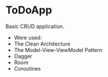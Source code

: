 # ToDoApp
Basic CRUD application.
- Were used:
- The Clean Architecture
- The Model-View-ViewModel Pattern
- Dagger
- Room
- Coroutines

